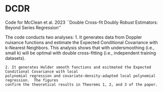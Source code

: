 # DCDR

Code for McClean et al. 2023 ``Double Cross-fit Doubly Robust Estimators: Beyond Series Regression''

The code conducts two analyses:
    1. It generates data from Doppler nuisance functions and estimate the Expected Conditional Covariance
    with k-Nearest Neighbors.  This analysis shows that with undersmoothing (i.e., small k) will be optimal
    with double cross-fitting (i.e., independent training datasets).

    2. It generates Holder smooth functions and esitmated the Expected Conditional Covariance with local 
    polynomial regression and covariate-density-adapted local polynomial regression.  The figures
    confirm the theoretical results in Theorems 1, 2, and 3 of the paper.
